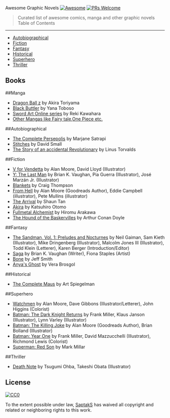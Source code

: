 Awesome Graphic Novels [![Awesome](https://cdn.rawgit.com/sindresorhus/awesome/d7305f38d29fed78fa85652e3a63e154dd8e8829/media/badge.svg)](https://github.com/sindresorhus/awesome) [![PRs Welcome](https://img.shields.io/badge/PRs-welcome-brightgreen.svg?style=flat-square)](http://makeapullrequest.com) 
> Curated list of awesome comics, manga and other graphic novels
Table of Contents
-----------------

* [Autobiographical](#autobiographical)
* [Fiction](#fiction)
* [Fantasy](#fantasy)
* [Historical](#historical)
* [Superhero](#superhero)
* [Thriller](#thriller)

Books
-----
##Manga
* [Dragon Ball z](http://www.luckyred.it/film/dragon%20ball/dragonball_pressbook.pdf) by Akira Toriyama
* [Black Buttler](http://pdfmanga.weebly.com/kuroshitsuji.html) by Yana Toboso
* [Sword Art Online series](https://www.google.co.in/search?client=ubuntu&hs=vF4&channel=fs&q=Sword+Art+Online+2:+Aincrad&stick=H4sIAAAAAAAAAONgFuLSz9U3sCwzNDQ2VwKz81LSTAyStOSyk630k_Lzs_VzMktSixKLKuOLU4syU4utQILFjxgjuQVe_rgnLBUwac3Ja4xeXAQ0CGlwsbnmlWSWVArJcfFJIVmrwSDFw4XE5wEA-sC45pYAAAA&npsic=0&sa=X&ved=0ahUKEwiFkcDSqP_PAhVIu48KHeVUCjwQ-BYIHg&biw=1301&bih=673) by Reki Kawahara
* [Other Mangas like Fairy tale,One Piece etc.](https://mangastream.com/)



##Autobiographical
* [The Complete Persepolis](https://www.goodreads.com/book/show/991197.The_Complete_Persepolis) by Marjane Satrapi
* [Stitches](https://www.goodreads.com/book/show/6407014-stitches) by David Small
* [The Story of an accidental Revolutionary](http://monisha.gdy.club/Just%20for%20Fun%20(LINUX%20TORVALDS)/Just%20for%20Fun:%20The%20Story%20of%20an%20Accidental%20Revolutionary.pdf) by Linus Torvalds

##Fiction
* [V for Vendetta](https://www.goodreads.com/book/show/5805.V_for_Vendetta) by Alan Moore, David Lloyd (Illustrator)
* [Y: The Last Man](https://www.goodreads.com/book/show/156534.Y) by Brian K. Vaughan, Pia Guerra (Illustrator), José Marzán Jr. (Illustrator)
* [Blankets](https://www.goodreads.com/book/show/25179.Blankets) by Craig Thompson
* [From Hell](https://www.goodreads.com/book/show/23529.From_Hell) by Alan Moore (Goodreads Author), Eddie Campbell (illustrator), Pete Mullins (illustrator)
* [The Arrival](https://www.goodreads.com/book/show/920607.The_Arrival) by Shaun Tan
* [Akira](https://www.goodreads.com/book/show/93371.Akira_Vol_1) by Katsuhiro Otomo
* [Fullmetal Alchemist](https://www.goodreads.com/book/show/870.Fullmetal_Alchemist_Vol_1) by Hiromu Arakawa
* [The Hound of the Baskervilles](http://www.planetpublish.com/wp-content/uploads/2011/11/The_Hound_of_the_Baskervilles_T.pdf) by Arthur Conan Doyle 

##Fantasy
* [The Sandman, Vol. 1: Preludes and Nocturnes](https://www.goodreads.com/book/show/23754.The_Sandman_Vol_1) by Neil Gaiman, Sam Kieth (Illustrator), Mike Dringenberg (Illustrator), Malcolm Jones III (Illustrator), Todd Klein (Letterer), Karen Berger (Introduction/Editor)
* [Saga](https://www.goodreads.com/book/show/15704307-saga-volume-1) by Brian K. Vaughan (Writer), Fiona Staples (Artist)
* [Bone](https://www.goodreads.com/book/show/92143.Bone) by Jeff Smith
* [Anya's Ghost](https://www.goodreads.com/book/show/9615347-anya-s-ghost) by Vera Brosgol

##Historical
* [The Complete Maus](https://www.goodreads.com/book/show/15195.The_Complete_Maus) by Art Spiegelman

##Superhero
* [Watchmen](https://www.goodreads.com/book/show/472331.Watchmen) by Alan Moore, Dave Gibbons (Illustrator/Letterer), John Higgins (Colorist)
* [Batman: The Dark Knight Returns](https://www.goodreads.com/book/show/59960.Batman) by Frank Miller, Klaus Janson (Illustrator), Lynn Varley (Illustrator)
* [Batman: The Killing Joke](https://www.goodreads.com/book/show/96358.Batman) by Alan Moore (Goodreads Author), Brian Bolland (Illustrator)
* [Batman: Year One](https://www.goodreads.com/book/show/59980.Batman) by Frank Miller, David Mazzucchelli (Illustrator), Richmond Lewis (Colorist)
* [Superman: Red Son](https://www.goodreads.com/book/show/154798.Superman) by Mark Millar 

##Thriller
* [Death Note](https://www.goodreads.com/book/show/13615.Death_Note_Vol_1) by Tsugumi Ohba, Takeshi Obata (Illustrator)


## License

[![CC0](http://i.creativecommons.org/p/zero/1.0/88x31.png)](http://creativecommons.org/publicdomain/zero/1.0/)

To the extent possible under law, [SaptakS](http://saptaks.me) has waived all copyright and related or neighboring rights to this work.
